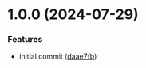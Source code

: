 # 1.0.0 (2024-07-29)


### Features

* initial commit ([daae7fb](https://github.com/csye7125-su24-team14/helm-istio-istiod/commit/daae7fb10c7c2d3c13971d181adcaf67bb38b328))
